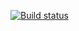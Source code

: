 [![Build status](https://ci.appveyor.com/api/projects/status/v0q2g3taf0a4664x?svg=true)](https://ci.appveyor.com/project/maeukeun/pattern1)